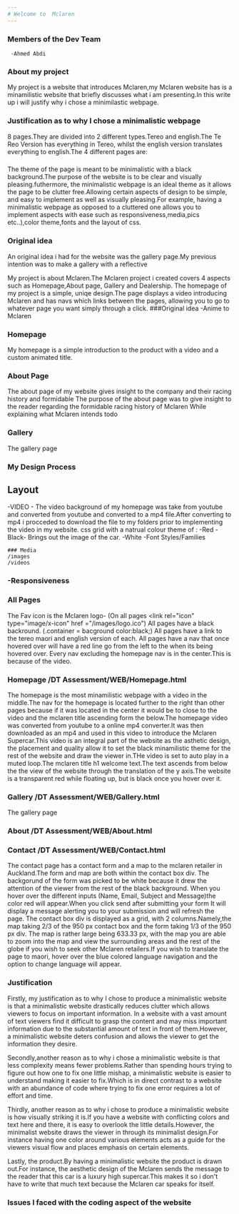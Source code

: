 ```yaml
---
# Welcome to  Mclaren
---
```


  ### Members of the Dev Team
     -Ahmed Abdi
  
  ### About my project
My project is a website that introduces Mclaren,my Mclaren website has is a minamilistic website that briefly discusses what i am presenting.In this write up
i will justify why i chose a minimilastic webpage.
 ### Justification as to why I chose a minimalistic webpage

 

8 pages.They are divided into 2 different types.Tereo and english.The Te Reo Version has everything in Tereo, whilst the english version translates everything to english.The 4 different pages are:
###
###
###
###




  The theme of the page is meant to be minimalistic with a black background.The purpose of the website is to be clear and visually pleasing.futhermore, the minimalistic webpage is an ideal theme as it allows the page to be clutter free.Allowing certain aspects of design to be simple, and easy to implement as well as visually pleasing.For example, having a minimalistic webpage as opposed to a cluttered one allows you to implement aspects with ease such as responsiveness,media,pics etc..),color theme,fonts and the layout of css.
  
 
  ### Original idea
  An original idea i had for the website was the gallery page.My previous intention was to make a gallery with a reflective
  
  
  My project is about Mclaren.The Mclaren project i created covers 4 aspects such as Homepage,About page, Gallery and Dealership.
  The homepage of my project is a simple, uniqe design.The page displays a video introducing Mclaren and has navs which links
  between the pages, allowing you to go to  whatever page you want simply through a click.
  ###Original idea -Anime to Mclaren
  ### Homepage
  My homepage is a simple introduction to the product with a video and a custom animated title.
 
   ### About Page
  The about page of my website gives insight to the company and their racing 
  history and formidable 
  The purpose of the about page was to give insight to the reader regarding the formidable racing history of Mclaren While explaining what Mclaren intends todo 
  ### Gallery
The gallery page 
  
  ### My Design Process
  ## Layout
  -VIDEO
    - The video background of my homepage was take from youtube and converted from youtube and converted to a mp4 file.After converting to mp4 i procceded to download         the file to my folders prior to implementing the video in my website.
  css grid with a natrual colour theme of :
   -Red
   -Black- Brings out the image of the car.
   -White
   -Font Styles/Families
  
    ### Media 
    /images 
    /videos
 




### -Responsiveness
  
  
 ### All Pages
 The Fav icon is the Mclaren logo- (On all pages <link rel="icon" type="image/x-icon" href ="/images/logo.ico")
 All pages have a black backround. (.container = bacground color:black;)
 All pages have a link to the tereo maori and english version of each.
 All pages have a nav that once hovered over will have a red line go from the left to the
 when its being hovered over.
 Every nav excluding the homepage nav is in the center.This is because of the video.
                   
                                                       
                                                       
   ### Homepage /DT Assessment/WEB/Homepage.html
  The homepage is the most minamilistic webpage with a video in the middle.The nav for the homepage is located further to the right than other pages because if   it was located in the center it would be to close to the video and the mclaren title ascending form the below.The homepage video was converted from youtube    to a online mp4 converter.It was then downloaded as an mp4 and used in this video to introduce the Mclaren Supercar.This video is an integral part of the        website as the asthetic design, the placement and quality allow it to set the black minamilistic theme for the rest of the website and draw the viewer in.THe video is set to auto play in a muted loop.The mclaren title h1 welcome text.The text ascends from below the the view of the website through the translation of the y axis.The website is a transparent red while floating up, but is black once you hover over it.
  


  ### Gallery /DT Assessment/WEB/Gallery.html
   The gallery page                                          
 
 
 ### About   /DT Assessment/WEB/About.html
 
 
 ### Contact /DT Assessment/WEB/Contact.html
  The contact page has a contact form and a map to the mclaren retailer in Auckland.The form and map are both within the contact box div.
   The backgorund of the form was picked to be white because it drew the attention of the viewer from the rest of the black background.
   When you hover over the different inputs (Name, Email, Subject and Message)the color red will appear.When you click send after submitting your form 
   It will display a message alerting you to your submission and will refresh the page.
  The contact box div is displayed as a grid, with 2 columns.Namely,the map taking 2/3 of the 950 px contact box and the form taking 1/3 of the 950 px div.
  The map is rather large being 633.33 px, with the map you are able to zoom into the map and view the surrounding areas and the rest of the globe if you wish     to seek other Mclaren retailers.If you wish to translate the page to maori, hover over the blue colored language navigation and the option to change language will appear.
  
  
 ### Justification
 Firstly, my justification as to why I chose to produce a minimalistic website is that a minimalistic website drastically reduces clutter which allows viewers to focus on important information. In a website with a vast amount of text viewers find it difficult to grasp the content and may miss important information due to the substantial amount of text in front of them.However, a minimalistic website deters confusion and allows the viewer to get the information they desire.
 
Secondly,another reason as to why i chose a minimalistic website is that less complexity means fewer problems.Rather than spending hours trying to figure out how one to fix one little mishap, a minimalistic website is easier to understand making it easier to fix.Which is in direct contrast to a website with an abundance of code where trying to fix one error requires a lot of effort and time.
 
Thirdly, another reason as to why i chose to produce a minimalistic website is how visually striking it is.If you have a website with conflicting colors and text here and there, it is easy to overlook the little details.However, the minimalist website draws the viewer in through its minimalist design.For instance having one color around various elements acts as a guide for the viewers visual flow and places emphasis on certain elements.

 Lastly, the product.By having a minimalistic website the product is drawn out.For instance, the aesthetic design of the Mclaren sends the message to the reader that this car is a luxury high supercar.This makes it so i don't have to write that much text because the Mclaren car speaks for itself.

### Issues I faced with the coding aspect of the website
  
  
  
  
  

  
